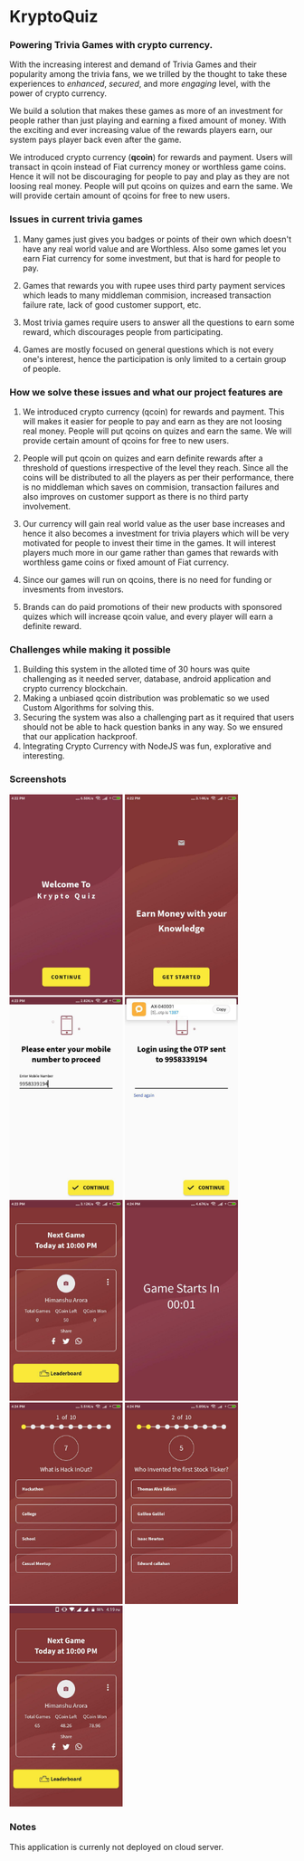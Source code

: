 # KryptoQuiz
### Powering **Trivia Games** with **crypto currency**.

With the increasing interest and demand of Trivia Games and their popularity among the trivia fans, we we trilled by the thought to take these experiences to *enhanced*, *secured*, 
and more *engaging* level, with the power of crypto currency.

We build a solution that makes these games as more of an investment for people rather than just playing and earning a fixed amount of money. With the exciting and ever increasing value of the rewards players earn, our system pays player back even after the game.

We introduced crypto currency (**qcoin**) for rewards and payment.
Users will transact in qcoin instead of Fiat currency money or worthless game coins. Hence it will not be discouraging for people to pay and play as they are not loosing real money. People will put qcoins on quizes and earn the same. We will provide certain amount of qcoins for free to new users.


### **Issues in current trivia games**
1. Many games just gives you badges or points of their own which doesn't have any real world value and are Worthless. Also some games let you earn Fiat currency for some investment, but that is hard for people to pay.

2. Games that rewards you with rupee uses third party payment services which leads to many middleman commision, increased transaction failure rate, lack of good customer support, etc.

3. Most trivia games require users to answer all the questions to earn some reward, which discourages people from participating.

4. Games are mostly focused on general questions which is not every one's interest, hence the participation is only limited to a certain group of people.

### **How we solve these issues and what our project features are**
1. We introduced crypto currency (qcoin) for rewards and payment. This will makes it easier for people to pay and earn as they are not loosing real money. People will put qcoins on quizes and earn the same. We will provide certain amount of qcoins for free to new users. 

2. People will put qcoin on quizes and earn definite rewards after a threshold of questions irrespective of the level they reach. Since all the coins will be distributed to all the players as per their performance, there is no middleman which saves on commision, transaction failures and also improves on customer support as there is no third party involvement.

3. Our currency will gain real world value as the user base increases and hence it also becomes a investment for trivia players which will be very motivated for people to invest their time in the games. It will interest players much more in our game rather than games that rewards with worthless game coins or fixed amount of Fiat currency.

4. Since our games will run on qcoins, there is no need for funding or invesments from investors.

5. Brands can do paid promotions of their new products with sponsored quizes which will increase qcoin value, and every player will earn a definite reward.

### **Challenges while making it possible**
1. Building this system in the alloted time of 30 hours was quite challenging as it needed server, database, android application and crypto currency blockchain.
2. Making a unbiased qcoin distribution was problematic so we used Custom Algorithms for solving this.
3. Securing the system was also a challenging part as it required that users should not be able to hack question banks in any way. So we ensured that our application hackproof.
4. Integrating Crypto Currency with NodeJS was fun, explorative and interesting.

### **Screenshots**
<img src="Assets/1.jpg" width="200">
<img src="Assets/2.jpg" width="200">
<img src="Assets/3.jpg" width="200">
<img src="Assets/4.jpg" width="200">
<img src="Assets/5.jpg" width="200">
<img src="Assets/6.jpg" width="200">
<img src="Assets/7.jpg" width="200">
<img src="Assets/8.jpg" width="200">
<img src="Assets/9.jpg" width="200">

### **Notes**
This application is currenly not deployed on cloud server.